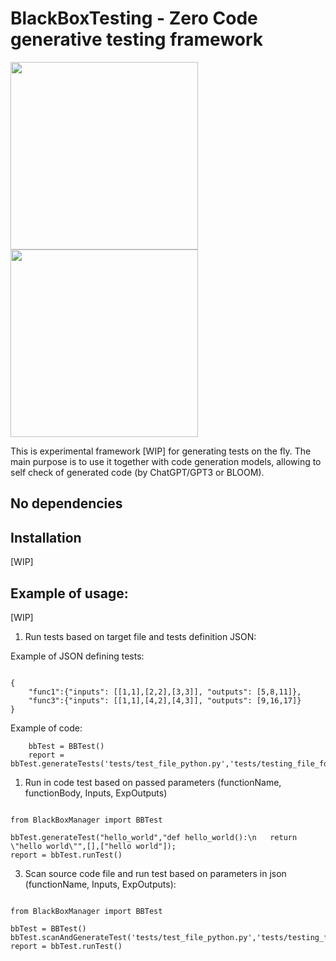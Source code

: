 # BlackBoxTesting - Zero Code generative testing framework

<img src="https://user-images.githubusercontent.com/40773550/215234611-2b3c1934-5ab4-4048-8442-89aabe0c0117.png#gh-light-mode-only" width="300" height="300">
<img src="https://user-images.githubusercontent.com/40773550/215234901-613934bb-5af3-40ab-8c26-7f1f5b88d123.png#gh-dark-mode-only" width="300" height="300">


This is experimental framework [WIP] for generating tests on the fly. The main purpose is to use it together with code generation models, allowing to self check of generated code (by ChatGPT/GPT3 or BLOOM).
## No dependencies

## Installation

[WIP]

## Example of usage:

[WIP]

1) Run tests based on target file and tests definition JSON:

Example of JSON defining tests:
```

{
    "func1":{"inputs": [[1,1],[2,2],[3,3]], "outputs": [5,8,11]},
    "func3":{"inputs": [[1,1],[4,2],[4,3]], "outputs": [9,16,17]}
}

```
Example of code:
```
    bbTest = BBTest()
    report = bbTest.generateTests('tests/test_file_python.py','tests/testing_file_for_file_scanner.json')

```

1) Run in code test based on passed parameters (functionName, functionBody, Inputs, ExpOutputs)

```

from BlackBoxManager import BBTest

bbTest.generateTest("hello_world","def hello_world():\n   return \"hello world\"",[],["hello world"]);
report = bbTest.runTest()

```

3) Scan source code file and run test based on parameters in json (functionName, Inputs, ExpOutputs):

```

from BlackBoxManager import BBTest

bbTest = BBTest()
bbTest.scanAndGenerateTest('tests/test_file_python.py','tests/testing_file_for_file_scanner.json','funcName')
report = bbTest.runTest()

```
